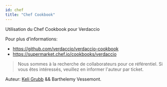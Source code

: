 ```yaml
---
id: chef
title: "Chef Cookbook"
---
```

Utilisation du Chef Cookbook pour Verdaccio

Pour plus d’informations:

* <https://github.com/verdaccio/verdaccio-cookbook>
* <https://supermarket.chef.io/cookbooks/verdaccio>

> Nous sommes à la recherche de collaborateurs pour ce référentiel. Si vous êtes intéressés, veuillez en informer l'auteur par ticket.

Auteur: [Keli Grubb](https://github.com/kgrubb) && Barthelemy Vessemont.